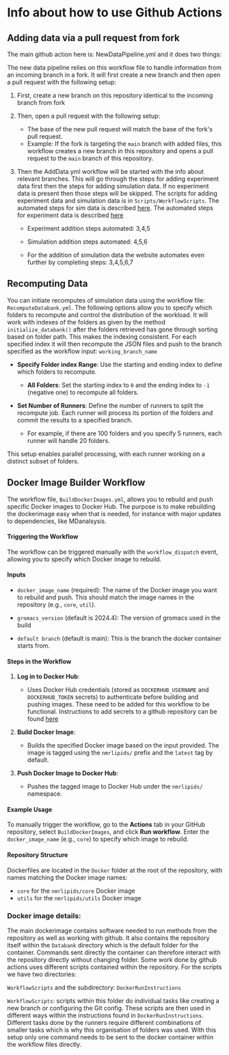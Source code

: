 # Info about how to use Github Actions

## Adding data via a pull request from fork

The main github action here is: NewDataPipeline.yml and it does two things:


The new data pipeline relies on this workflow file to handle information from an incoming branch in a fork. It will first create a new branch and then open a pull request with the following setup:
    
1. First, create a new branch on this repository identical to the incoming branch from fork
2. Then, open a pull request with the following setup:
       
    * The base of the new pull request will match the base of the fork's pull request.
    * Example: If the fork is targeting the `main` branch with added files, this workflow creates a new branch in this repository and opens a pull request to the `main` branch of this repository.

3. Then the AddData.yml workflow will be started with the info about relevant branches. This will go through the steps for adding experiment data first then the steps for adding simulation data. If no experiment data is present then those steps will be skipped. The scripts for adding experiment data and simulation data is in `Scripts/WorkflowScripts`. 
The automated steps for sim data is described [here](https://nmrlipids.github.io/addingData.html).
The automated steps for experiment data is described [here](https://nmrlipids.github.io/addingExpData.html)
   * Experiment addition steps automated: 3,4,5
   * Simulation addition steps automated: 4,5,6

   * For the addition of simulation data the website automates even further by completing steps: 3,4,5,6,7






## Recomputing Data

You can initiate recomputes of simulation data using the workflow file: `RecomputeDatabank.yml`. The following options allow you to specify which folders to recompute and control the distribution of the workload. It will work with indexes of the folders as given by the method `initialize_databank()` after the folders retrieved has gone through sorting based on folder path. This makes the indexing consistent. For each specified index it will then recompute the JSON files and push to the branch specified as the workflow input: `working_branch_name`

- **Specify Folder index Range**: Use the starting and ending index to define which folders to recompute.
  - **All Folders**: Set the starting index to `0` and the ending index to `-1` (negative one) to recompute all folders.
  
- **Set Number of Runners**: Define the number of runners to split the recompute job. Each runner will process its portion of the folders and commit the results to a specified branch.
  - For example, if there are 100 folders and you specify 5 runners, each runner will handle 20 folders.

This setup enables parallel processing, with each runner working on a distinct subset of folders.


## Docker Image Builder Workflow

The workflow file, `BuildDockerImages.yml`, allows you to rebuild and push specific Docker images to Docker Hub. The purpose is to make rebuilding the dockerimage easy when that is needed, for instance with major updates to dependencies, like MDanalsysis. 
#### Triggering the Workflow

The workflow can be triggered manually with the `workflow_dispatch` event, allowing you to specify which Docker image to rebuild.

#### Inputs

- `docker_image_name` (required): The name of the Docker image you want to rebuild and push. This should match the image names in the repository (e.g., `core`, `util`).

- `gromacs_version` (default is 2024.4): The version of gromacs used in the build

- `default branch` (default is main): This is the branch the docker container starts from. 

#### Steps in the Workflow

1. **Log in to Docker Hub**:
   - Uses Docker Hub credentials (stored as `DOCKERHUB_USERNAME` and `DOCKERHUB_TOKEN` secrets) to authenticate before building and pushing images. These need to be added for this workflow to be functional. Instructions to add secrets to a github repository can be found [here](https://docs.github.com/en/actions/security-for-github-actions/security-guides/using-secrets-in-github-actions?tool=webui#creating-secrets-for-a-repository)

2. **Build Docker Image**:
   - Builds the specified Docker image based on the input provided. The image is tagged using the `nmrlipids/` prefix and the `latest` tag by default.

3. **Push Docker Image to Docker Hub**:
   - Pushes the tagged image to Docker Hub under the `nmrlipids/` namespace.

#### Example Usage

To manually trigger the workflow, go to the **Actions** tab in your GitHub repository, select `BuildDockerImages`, and click **Run workflow**. Enter the `docker_image_name` (e.g., `core`) to specify which image to rebuild.

#### Repository Structure

Dockerfiles are located in the `Docker` folder at the root of the repository, with names matching the Docker image names:
- `core` for the `nmrlipids/core` Docker image
- `utils` for the `nmrlipids/utils` Docker image


### Docker image details:
The main dockerimage contains software needed to run methods from the repository as well as working with github. It also contains the repository itself within the `Databank` directory which is the default folder for the container. Commands sent directly the container can therefore interact with the repository directly without changing folder. 
Some work done by github actions uses different scripts contained within the repository. For the scripts we have two directories:

`WorkflowScripts` and the subdirectory: `DockerRunInstructions`

`WorkflowScripts`: scripts within this folder do individual tasks like creating a new branch or configuring the Git config. These scripts are then used in different ways within the instructions found in `DockerRunInstructions`. Different tasks done by the runners require different combinations of smaller tasks which is why this organisation of folders was used. With this setup only one command needs to be sent to the docker container within the workflow files directly. 




